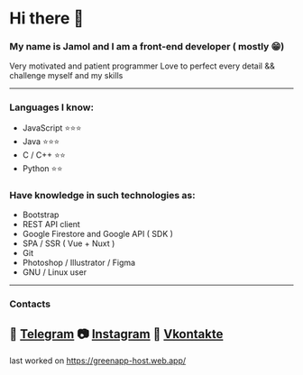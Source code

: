 # Hi there 👋

### My name is Jamol and I am a front-end developer ( mostly 😁)
Very motivated and patient programmer
Love to perfect every detail && challenge myself and my skills


-------------------------------------

### Languages I know:
 - JavaScript ⭐⭐⭐ 
 - Java       ⭐⭐⭐
 - C / C++    ⭐⭐
 - Python     ⭐⭐
 
 
 ### Have knowledge in such technologies as:
  - Bootstrap
  - REST API client
  - Google Firestore and Google API ( SDK )
  - SPA / SSR ( Vue + Nuxt )
  - Git
  - Photoshop / Illustrator / Figma
  - GNU / Linux user
  
  -------------------------------
 ### Contacts
  💬 [Telegram](https://t.me/jor_ban)
  📷 [Instagram](https://www.instagram.com/chady_yes/)
  🔵 [Vkontakte](https://vk.com/please_god_help_me)
  -------------------------------
  last worked on https://greenapp-host.web.app/
